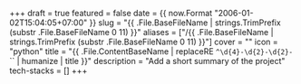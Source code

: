 +++
draft = true
featured = false
date = {{ now.Format "2006-01-02T15:04:05+07:00" }}
slug = "{{ .File.BaseFileName | strings.TrimPrefix (substr .File.BaseFileName 0 11) }}"
aliases = ["/{{ .File.BaseFileName | strings.TrimPrefix (substr .File.BaseFileName 0 11) }}"]
cover = ""
icon = "python"
title = "{{ .File.ContentBaseName | replaceRE `^\d{4}-\d{2}-\d{2}-` `` | humanize | title }}"
description = "Add a short summary of the project"
tech-stacks = []
+++

<!-- Content Here -->
